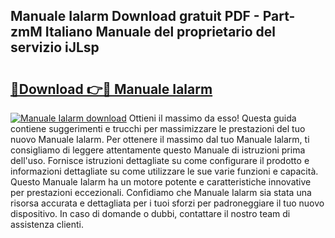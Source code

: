 ## Manuale Ialarm Download gratuit PDF - Part-zmM Italiano Manuale del proprietario del servizio iJLsp

# <h2><a href="http://dffcl9.blite.top/?on=Manuale+Ialarm">🔗Download 👉🔴 Manuale Ialarm</a></h2>

[![Manuale Ialarm download](https://i.imgur.com/lujVjoI.png)](http://dffcl9.blite.top/?on=Manuale+Ialarm)
Ottieni il massimo da esso! Questa guida contiene suggerimenti e trucchi per massimizzare le prestazioni del tuo nuovo Manuale Ialarm. Per ottenere il massimo dal tuo Manuale Ialarm, ti consigliamo di leggere attentamente questo Manuale di istruzioni prima dell'uso. Fornisce istruzioni dettagliate su come configurare il prodotto e informazioni dettagliate su come utilizzare le sue varie funzioni e capacità. Questo Manuale Ialarm ha un motore potente e caratteristiche innovative per prestazioni eccezionali. Confidiamo che Manuale Ialarm sia stata una risorsa accurata e dettagliata per i tuoi sforzi per padroneggiare il tuo nuovo dispositivo. In caso di domande o dubbi, contattare il nostro team di assistenza clienti.
